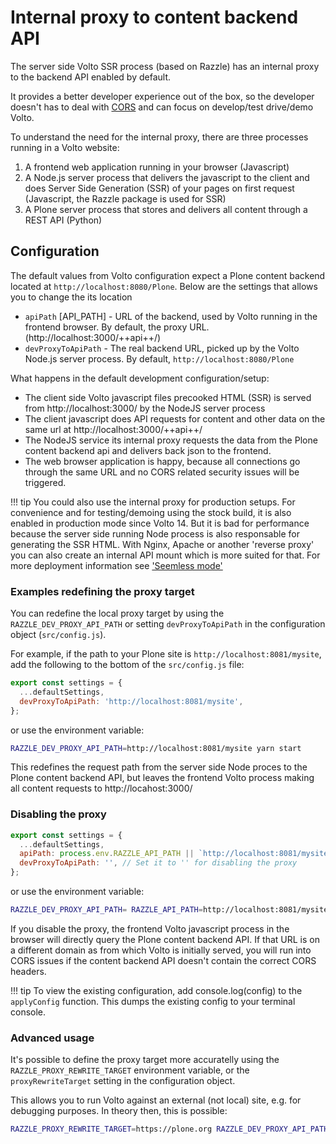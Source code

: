 # Internal proxy to content backend API

The server side Volto SSR process (based on Razzle) has an internal proxy to the backend API
enabled by default.

It provides a better developer experience out of the box, so the developer doesn't has to
deal with [CORS](https://developer.mozilla.org/en-US/docs/Web/HTTP/CORS) and can focus on
develop/test drive/demo Volto.

To understand the need for the internal proxy, there are three processes running in a Volto website:

1. A frontend web application running in your browser (Javascript)
2. A Node.js server process that delivers the javascript to the client and does
   Server Side Generation (SSR) of your pages on first request (Javascript, the
   Razzle package is used for SSR)
3. A Plone server process that stores and delivers all content through a REST API (Python)

## Configuration

The default values from Volto configuration expect a Plone content backend located at `http://localhost:8080/Plone`. Below are the settings that allows you to change the its location

- `apiPath` [API_PATH] - URL of the backend, used by Volto running in the frontend browser. By default, the proxy URL. (http://localhost:3000/++api++/)
- `devProxyToApiPath` - The real backend URL, picked up by the Volto Node.js server process. By default, `http://localhost:8080/Plone`


What happens in the default development configuration/setup:

* The client side Volto javascript files precooked HTML (SSR) is served from http://localhost:3000/ by the NodeJS server process
* The client javascript does API requests for content and other data on the same url at http://localhost:3000/++api++/
* The NodeJS service its internal proxy requests the data from the Plone content backend api and delivers
back json to the frontend.
* The web browser application is happy, because all connections go through the same URL and no CORS related security issues will be triggered.

!!! tip
    You could also use the internal proxy for production setups. For convenience and for testing/demoing using the stock build, it is also enabled in production mode since Volto 14. But it is bad for
    performance because the server side running Node process is also responsable for generating the
    SSR HTML. With Nginx, Apache or another 'reverse proxy' you can also create an internal API mount which is more suited for that. For more deployment information see ['Seemless mode'](/deploying/seamless-mode)

### Examples redefining the proxy target

You can redefine the local proxy target by using the `RAZZLE_DEV_PROXY_API_PATH` or setting `devProxyToApiPath` in the configuration object (`src/config.js`).

For example, if the path to your Plone site is `http://localhost:8081/mysite`, add the following to the bottom of the `src/config.js` file:

```js
export const settings = {
  ...defaultSettings,
  devProxyToApiPath: 'http://localhost:8081/mysite',
};
```

or use the environment variable:
```bash
RAZZLE_DEV_PROXY_API_PATH=http://localhost:8081/mysite yarn start
```

This redefines the request path from the server side Node proces to the Plone content backend API, but
leaves the frontend Volto process making all content requests to http://locahost:3000/
### Disabling the proxy

```js
export const settings = {
  ...defaultSettings,
  apiPath: process.env.RAZZLE_API_PATH || `http://localhost:8081/mysite`, // for Plone
  devProxyToApiPath: '', // Set it to '' for disabling the proxy
};
```

or use the environment variable:
```bash
RAZZLE_DEV_PROXY_API_PATH= RAZZLE_API_PATH=http://localhost:8081/mysite yarn start
```

If you disable the proxy, the frontend Volto javascript process in the browser will directly query 
the Plone content backend API. If that URL is on a different domain as from which Volto is
initially served, you will run into CORS issues if the content backend API doesn't contain the correct
CORS headers. 

!!! tip
    To view the existing configuration, add console.log(config) to the `applyConfig` function. This dumps the existing config to your terminal console.

### Advanced usage

It's possible to define the proxy target more accuratelly using the `RAZZLE_PROXY_REWRITE_TARGET` environment variable, or the `proxyRewriteTarget` setting in the configuration object.

This allows you to run Volto against an external (not local) site, e.g. for debugging purposes. In theory then, this is possible:

```bash
RAZZLE_PROXY_REWRITE_TARGET=https://plone.org RAZZLE_DEV_PROXY_API_PATH=https://plone.org yarn start
```
